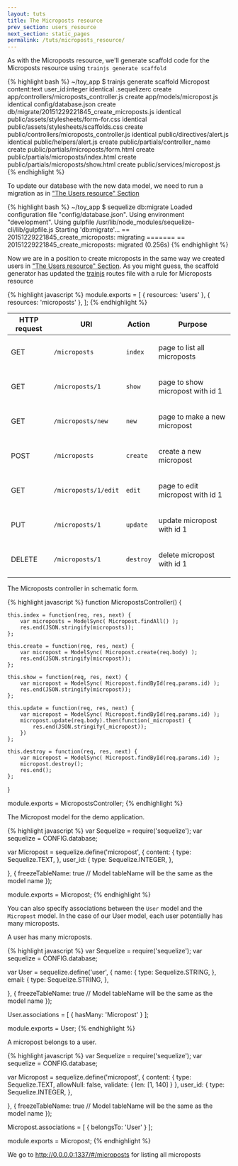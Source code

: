 ```yaml
---
layout: tuts
title: The Microposts resource
prev_section: users_resource
next_section: static_pages
permalink: /tuts/microposts_resource/
---
```


As with the Microposts resource, we'll generate scaffold code for the Microposts resource
using `trainjs generate scaffold`

{% highlight bash %}
~/toy_app $ trainjs generate scaffold Micropost content:text user_id:integer
	identical  .sequelizerc
	   create  app/controllers/microposts_controller.js
	   create  app/models/micropost.js
	identical  config/database.json
	   create  db/migrate/20151229221845_create_microposts.js
	identical  public/assets/stylesheets/form-for.css
	identical  public/assets/stylesheets/scaffolds.css
	   create  public/controllers/microposts_controller.js
	identical  public/directives/alert.js
	identical  public/helpers/alert.js
	   create  public/partials/controller_name
	   create  public/partials/microposts/form.html
	   create  public/partials/microposts/index.html
	   create  public/partials/microposts/show.html
	   create  public/services/micropost.js
{% endhighlight %}

To update our database with the new data model, we need to run a migration as in ["The Users resource" Section](https://nodeontrain.xyz/tuts/users_resource/)

{% highlight bash %}
~/toy_app $ sequelize db:migrate
Loaded configuration file "config/database.json".
Using environment "development".
Using gulpfile /usr/lib/node_modules/sequelize-cli/lib/gulpfile.js
Starting 'db:migrate'...
== 20151229221845_create_microposts: migrating =======
== 20151229221845_create_microposts: migrated (0.256s)
{% endhighlight %}

Now we are in a position to create microposts in the same way we created users in ["The Users resource" Section](https://nodeontrain.xyz/tuts/users_resource/). As you might guess, the scaffold generator has updated the [trainjs](https://nodeontrain.xyz) routes file with a rule for Microposts resource

{% highlight javascript %}
module.exports = [
	{ resources: 'users' },
	{ resources: 'microposts' },
];
{% endhighlight %}

<div class="mobile-side-scroller">
<table>
  <thead>
	<tr>
	  <th>HTTP request</th>
	  <th>URI</th>
	  <th>Action</th>
	  <th>Purpose</th>
	</tr>
  </thead>
  <tbody>
	<tr>
	  <td><p>GET</p></td>
	  <td><p><code>/microposts</code></p></td>
	  <td><p><code class="option">index</code></p></td>
	  <td><p>page to list all microposts</p></td>
	</tr>
	<tr>
	  <td><p>GET</p></td>
	  <td><p><code>/microposts/1</code></p></td>
	  <td><p><code class="option">show</code></p></td>
	  <td><p>page to show micropost with id 1</p></td>
	</tr>
	<tr>
	  <td><p>GET</p></td>
	  <td><p><code>/microposts/new</code></p></td>
	  <td><p><code class="option">new</code></p></td>
	  <td><p>page to make a new micropost</p></td>
	</tr>
	<tr>
	  <td><p>POST</p></td>
	  <td><p><code>/microposts</code></p></td>
	  <td><p><code class="option">create</code></p></td>
	  <td><p>create a new micropost</p></td>
	</tr>
	<tr>
	  <td><p>GET</p></td>
	  <td><p><code>/microposts/1/edit</code></p></td>
	  <td><p><code class="option">edit</code></p></td>
	  <td><p>page to edit micropost with id 1</p></td>
	</tr>
	<tr>
	  <td><p>PUT</p></td>
	  <td><p><code>/microposts/1</code></p></td>
	  <td><p><code class="option">update</code></p></td>
	  <td><p>update micropost with id 1</p></td>
	</tr>
	<tr>
	  <td><p>DELETE</p></td>
	  <td><p><code>/microposts/1</code></p></td>
	  <td><p><code class="option">destroy</code></p></td>
	  <td><p>delete micropost with id 1</p></td>
	</tr>
  </tbody>
</table>
</div>

The Microposts controller in schematic form.

{% highlight javascript %}
function MicropostsController() {

	this.index = function(req, res, next) {
		var microposts = ModelSync( Micropost.findAll() );
		res.end(JSON.stringify(microposts));
	};

	this.create = function(req, res, next) {
		var micropost = ModelSync( Micropost.create(req.body) );
		res.end(JSON.stringify(micropost));
	};

	this.show = function(req, res, next) {
		var micropost = ModelSync( Micropost.findById(req.params.id) );
		res.end(JSON.stringify(micropost));
	};

	this.update = function(req, res, next) {
		var micropost = ModelSync( Micropost.findById(req.params.id) );
		micropost.update(req.body).then(function(_micropost) {
			res.end(JSON.stringify(_micropost));
		})
	};

	this.destroy = function(req, res, next) {
		var micropost = ModelSync( Micropost.findById(req.params.id) );
		micropost.destroy();
		res.end();
	};

}

module.exports = MicropostsController;
{% endhighlight %}

The Micropost model for the demo application.

{% highlight javascript %}
var Sequelize = require('sequelize');
var sequelize = CONFIG.database;

var Micropost = sequelize.define('micropost', {
	content: {
		type: Sequelize.TEXT,
	},
	user_id: {
		type: Sequelize.INTEGER,
	},

}, {
	freezeTableName: true // Model tableName will be the same as the model name
});

module.exports = Micropost;
{% endhighlight %}

You can also specify associations between the `User` model and the `Micropost` model. In the case of our User model, each user potentially has many microposts.

A user has many microposts.

{% highlight javascript %}
var Sequelize = require('sequelize');
var sequelize = CONFIG.database;

var User = sequelize.define('user', {
	name: {
		type: Sequelize.STRING,
	},
	email: {
		type: Sequelize.STRING,
	},

}, {
	freezeTableName: true // Model tableName will be the same as the model name
});

User.associations = [
	{ hasMany: 'Micropost' }
];

module.exports = User;
{% endhighlight %}

A micropost belongs to a user.

{% highlight javascript %}
var Sequelize = require('sequelize');
var sequelize = CONFIG.database;

var Micropost = sequelize.define('micropost', {
	content: {
		type: Sequelize.TEXT,
		allowNull: false,
		validate: {
			len: [1, 140]
		}
	},
	user_id: {
		type: Sequelize.INTEGER,
	},

}, {
	freezeTableName: true // Model tableName will be the same as the model name
});

Micropost.associations = [
	{ belongsTo: 'User' }
];

module.exports = Micropost;
{% endhighlight %}

We go to <a href="http://demo.nodeontrain.xyz/#/microposts" target="_blank">http://0.0.0.0:1337/#/microposts</a> for listing all microposts
